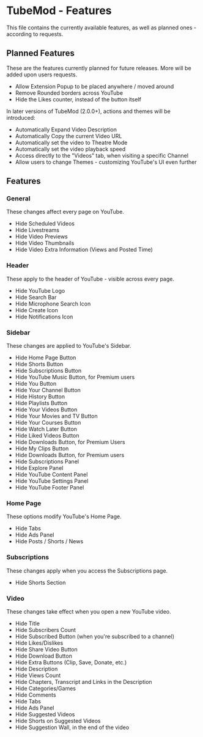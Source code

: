 # TubeMod - Features

This file contains the currently available features, as well as planned ones - according to requests.

## Planned Features

These are the features currently planned for future releases. More will be added upon users requests.

- Allow Extension Popup to be placed anywhere / moved around
- Remove Rounded borders across YouTube
- Hide the Likes counter, instead of the button itself

In later versions of TubeMod (2.0.0+), actions and themes will be introduced:

- Automatically Expand Video Description
- Automatically Copy the current Video URL
- Automatically set the video to Theatre Mode
- Automatically set the video playback speed
- Access directly to the "Videos" tab, when visiting a specific Channel
- Allow users to change Themes - customizing YouTube's UI even further

## Features

### General

These changes affect every page on YouTube.

- Hide Scheduled Videos
- Hide Livestreams
- Hide Video Previews
- Hide Video Thumbnails
- Hide Video Extra Information (Views and Posted Time)

### Header

These apply to the header of YouTube - visible across every page.

- Hide YouTube Logo
- Hide Search Bar
- Hide Microphone Search Icon
- Hide Create Icon
- Hide Notifications Icon

### Sidebar

These changes are applied to YouTube's Sidebar.

- Hide Home Page Button
- Hide Shorts Button
- Hide Subscriptions Button
- Hide YouTube Music Button, for Premium users
- Hide You Button
- Hide Your Channel Button
- Hide History Button
- Hide Playlists Button
- Hide Your Videos Button
- Hide Your Movies and TV Button
- Hide Your Courses Button
- Hide Watch Later Button
- Hide Liked Videos Button
- Hide Downloads Button, for Premium Users
- Hide My Clips Button
- Hide Downloads Button, for Premium users
- Hide Subscriptions Panel
- Hide Explore Panel
- Hide YouTube Content Panel
- Hide YouTube Settings Panel
- Hide YouTube Footer Panel

### Home Page

These options modify YouTube's Home Page.

- Hide Tabs
- Hide Ads Panel
- Hide Posts / Shorts / News

### Subscriptions

These changes apply when you access the Subscriptions page.

- Hide Shorts Section

### Video

These changes take effect when you open a new YouTube video.

- Hide Title
- Hide Subscribers Count
- Hide Subscribed Button (when you're subscribed to a channel)
- Hide Likes/Dislikes
- Hide Share Video Button
- Hide Download Button
- Hide Extra Buttons (Clip, Save, Donate, etc.)
- Hide Description
- Hide Views Count
- Hide Chapters, Transcript and Links in the Description
- Hide Categories/Games
- Hide Comments
- Hide Tabs
- Hide Ads Panel
- Hide Suggested Videos
- Hide Shorts on Suggested Videos
- Hide Suggestion Wall, in the end of the video
